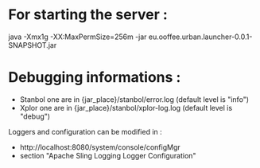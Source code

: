 
# For starting the server : 
java -Xmx1g -XX:MaxPermSize=256m -jar eu.ooffee.urban.launcher-0.0.1-SNAPSHOT.jar

# Debugging informations : 

* Stanbol one are in {jar_place}/stanbol/error.log (default level is "info")
* Xplor one are in {jar_place}/stanbol/xplor-log.log (default level is "debug")

Loggers and configuration can be modified in : 
* http://localhost:8080/system/console/configMgr
 * section "Apache Sling Logging Logger Configuration"

